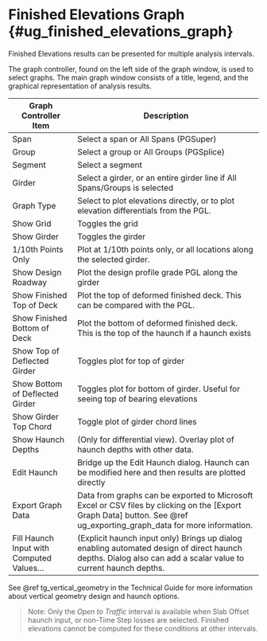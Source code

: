 Finished Elevations Graph {#ug_finished_elevations_graph}
==============================================
Finished Elevations results can be presented for multiple analysis intervals.

The graph controller, found on the left side of the graph window, is used to select graphs. The main graph window consists of a title, legend, and the graphical representation of analysis results.

Graph Controller Item | Description
-----|-------------
Span | Select a span or All Spans (PGSuper)
Group | Select a group or All Groups (PGSplice)
Segment | Select a segment
Girder | Select a girder, or an entire girder line if All Spans/Groups is selected
Graph Type | Select to plot elevations directly, or to plot elevation differentials from the PGL.
Show Grid | Toggles the grid 
Show Girder | Toggles the girder
1/10th Points Only | Plot at 1/10th points only, or all locations along the selected girder. 
Show Design Roadway | Plot the design profile grade PGL along the girder
Show Finished Top of Deck | Plot the top of deformed finished deck. This can be compared with the PGL.
Show Finished Bottom of Deck | Plot the bottom of deformed finished deck. This is the top of the haunch if a haunch exists
Show Top of Deflected Girder | Toggles plot for top of girder
Show Bottom of Deflected Girder | Toggles plot for bottom of girder. Useful for seeing top of bearing elevations
Show Girder Top Chord | Toggle plot of girder chord lines
Show Haunch Depths | (Only for differential view). Overlay plot of haunch depths with other data.
Edit Haunch | Bridge up the Edit Haunch dialog. Haunch can be modified here and then results are plotted directly
Export Graph Data | Data from graphs can be exported to Microsoft Excel or CSV files by clicking on the [Export Graph Data] button. See @ref ug_exporting_graph_data for more information.
Fill Haunch Input with Computed Values... | (Explicit haunch input only) Brings up dialog enabling automated design of direct haunch depths. Dialog also can add a scalar value to current haunch depths.

See @ref tg_vertical_geometry in the Technical Guide for more information about vertical geometry design and haunch options.

> Note: Only the *Open to Traffic* interval is available when Slab Offset haunch input, or non-Time Step losses are selected. Finished elevations cannot be computed for these conditions at other intervals.
